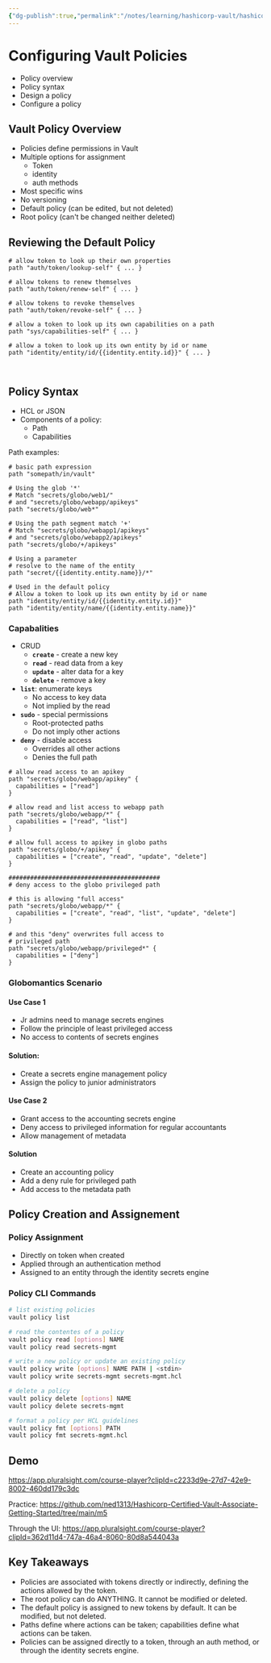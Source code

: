 ```yaml
---
{"dg-publish":true,"permalink":"/notes/learning/hashicorp-vault/hashicorp-certified-vault-associate-pluralsight/05-configuring-vault-policies/","dgHomeLink":true,"dgPassFrontmatter":false}
---
```


# Configuring Vault Policies

- Policy overview
- Policy syntax
- Design a policy
- Configure a policy


## Vault Policy Overview

- Policies define permissions in Vault
- Multiple options for assignment
    - Token
    - identity
    - auth methods
- Most specific wins
- No versioning
- Default policy (can be edited, but not deleted)
- Root policy (can't be changed neither deleted)

## Reviewing the Default Policy

```hcl
# allow token to look up their own properties
path "auth/token/lookup-self" { ... }

# allow tokens to renew themselves
path "auth/token/renew-self" { ... }

# allow tokens to revoke themselves
path "auth/token/revoke-self" { ... }

# allow a token to look up its own capabilities on a path
path "sys/capabilities-self" { ... }

# allow a token to look up its own entity by id or name
path "identity/entity/id/{{identity.entity.id}}" { ... }



```

## Policy Syntax

- HCL or JSON
- Components of a policy:
    - Path
    - Capabilities

Path examples:
```hcl
# basic path expression
path "somepath/in/vault"

# Using the glob '*'
# Match "secrets/globo/web1/"
# and "secrets/globo/webapp/apikeys"
path "secrets/globo/web*"

# Using the path segment match '+'
# Match "secrets/globo/webapp1/apikeys"
# and "secrets/globo/webapp2/apikeys"
path "secrets/globo/+/apikeys"

# Using a parameter
# resolve to the name of the entity
path "secret/{{identity.entity.name}}/*"

# Used in the default policy
# Allow a token to look up its own entity by id or name
path "identity/entity/id/{{identity.entity.id}}"
path "identity/entity/name/{{identity.entity.name}}"
```

### Capabalities

- CRUD
    - **`create`** - create a new key
    - **`read`** - read data from a key
    - **`update`** - alter data for a key
    - **`delete`** - remove a key
- **`list`**: enumerate keys
    - No access to key data
    - Not implied by the read
- **`sudo`** - special permissions
    - Root-protected paths
    - Do not imply other actions
- **`deny`** - disable access
    - Overrides all other actions
    - Denies the full path

```hcl
# allow read access to an apikey
path "secrets/globo/webapp/apikey" {
  capabilities = ["read"]
}

# allow read and list access to webapp path
path "secrets/globo/webapp/*" {
  capabilities = ["read", "list"]
}

# allow full access to apikey in globo paths
path "secrets/globo/+/apikey" {
  capabilities = ["create", "read", "update", "delete"]
}

##########################################
# deny access to the globo privileged path

# this is allowing "full access"
path "secrets/globo/webapp/*" {
  capabilities = ["create", "read", "list", "update", "delete"]
}

# and this "deny" overwrites full access to 
# privileged path
path "secrets/globo/webapp/privileged*" {
  capabilities = ["deny"]
}

```

### Globomantics Scenario

#### Use Case 1

- Jr admins need to manage secrets engines
- Follow the principle of least privileged access
- No access to contents of secrets engines

#### Solution:

- Create a secrets engine management policy
- Assign the policy to junior administrators


#### Use Case 2

- Grant access to the accounting secrets engine
- Deny access to privileged information for regular accountants
- Allow management of metadata

#### Solution

- Create an accounting policy
- Add a deny rule for privileged path
- Add access to the metadata path


## Policy Creation and Assignement

### Policy Assignment

- Directly on token when created
- Applied through an authentication method
- Assigned to an entity through the identity secrets engine

### Policy CLI Commands

```bash
# list existing policies
vault policy list

# read the contentes of a policy
vault policy read [options] NAME
vault policy read secrets-mgmt

# write a new policy or update an existing policy
vault policy write [options] NAME PATH | <stdin>
vault policy write secrets-mgmt secrets-mgmt.hcl

# delete a policy
vault policy delete [options] NAME
vault policy delete secrets-mgmt

# format a policy per HCL guidelines
vault policy fmt [options] PATH
vault policy fmt secrets-mgmt.hcl

```

## Demo

<https://app.pluralsight.com/course-player?clipId=c2233d9e-27d7-42e9-8002-460dd179c3dc>

Practice: <https://github.com/ned1313/Hashicorp-Certified-Vault-Associate-Getting-Started/tree/main/m5>

Through the UI: <https://app.pluralsight.com/course-player?clipId=362d11d4-747a-46a4-8060-80d8a544043a>




## Key Takeaways

- Policies are associated with tokens directly or indirectly, defining the actions allowed by the token.
- The root policy can do ANYTHING. It cannot be modified or deleted.
- The default policy is assigned to new tokens by default. It can be modified, but not deleted.
- Paths define where actions can be taken; capabilities define what actions can be taken.
- Policies can be assigned directly to a token, through an auth method, or through the identity secrets engine.
 

